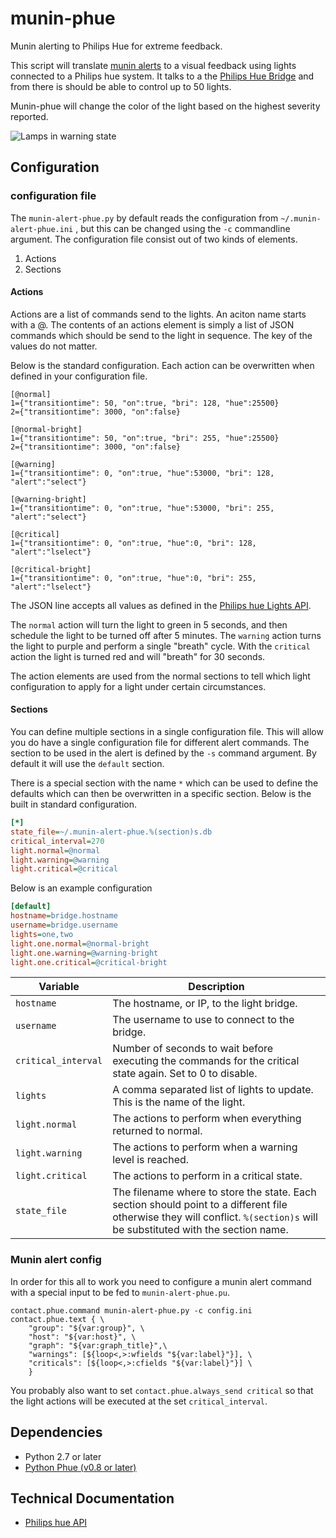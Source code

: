 munin-phue
==========

Munin alerting to Philips Hue for extreme feedback.

This script will translate [munin alerts](http://munin-monitoring.org/wiki/HowToContact) to a visual feedback using lights connected to a Philips hue system. It talks to a the [Philips Hue Bridge](http://www.zigbee.org/DesktopModules/ZigbeeCompanyProducts/ProductDetails.aspx?ProductID=635&Ctrl=ViewProducts) and from there is should be able to control up to 50 lights.

Munin-phue will change the color of the light based on the highest severity reported. 

![Lamps in warning state](http://i.imgur.com/7m0RTir.jpg)

Configuration
-------------

### configuration file

The `munin-alert-phue.py` by default reads the configuration from `~/.munin-alert-phue.ini` , but this can be changed using the `-c` commandline argument. The configuration file consist out of two kinds of elements.

1. Actions
2. Sections

#### Actions
Actions are a list of commands send to the lights. An aciton name starts with a @. The contents of an actions element is simply a list of JSON commands which should be send to the light in sequence. The key of the values do not matter.

Below is the standard configuration. Each action can be overwritten when defined in your configuration file.

```
[@normal]
1={"transitiontime": 50, "on":true, "bri": 128, "hue":25500}
2={"transitiontime": 3000, "on":false}

[@normal-bright]
1={"transitiontime": 50, "on":true, "bri": 255, "hue":25500}
2={"transitiontime": 3000, "on":false}

[@warning]
1={"transitiontime": 0, "on":true, "hue":53000, "bri": 128, "alert":"select"}

[@warning-bright]
1={"transitiontime": 0, "on":true, "hue":53000, "bri": 255, "alert":"select"}

[@critical]
1={"transitiontime": 0, "on":true, "hue":0, "bri": 128, "alert":"lselect"}

[@critical-bright]
1={"transitiontime": 0, "on":true, "hue":0, "bri": 255, "alert":"lselect"}
```

The JSON line accepts all values as defined in the [Philips hue Lights API](http://developers.meethue.com/1_lightsapi.html#16_set_light_state). 

The `normal` action will turn the light to green in 5 seconds, and then schedule the light to be turned off after 5 minutes. The `warning` action turns the light to purple and perform a single "breath" cycle. With the `critical` action the light is turned red and will "breath" for 30 seconds.

The action elements are used from the normal sections to tell which light configuration to apply for a light under certain circumstances.

#### Sections

You can define multiple sections in a single configuration file. This will allow you do have a single configuration file for different alert commands. The section to be used in the alert is defined by the `-s` command argument. By default it will use the `default` section.

There is a special section with the name `*` which can be used to define the defaults which can then be overwritten in a specific section. Below is the built in standard configuration.

```INI
[*]
state_file=~/.munin-alert-phue.%(section)s.db
critical_interval=270
light.normal=@normal
light.warning=@warning
light.critical=@critical
```
	
Below is an example configuration

```INI
[default]
hostname=bridge.hostname
username=bridge.username
lights=one,two
light.one.normal=@normal-bright
light.one.warning=@warning-bright
light.one.critical=@critical-bright
```

| Variable | Description |
|----------|-------------|
| `hostname` | The hostname, or IP, to the light bridge. |
| `username` | The username to use to connect to the bridge. |
| `critical_interval` | Number of seconds to wait before executing the commands for the critical state again. Set to 0 to disable. |
| `lights` | A comma separated list of lights to update. This is the name of the light. |
| `light.normal` | The actions to perform when everything returned to normal. |
| `light.warning` | The actions to perform when a warning level is reached. |
| `light.critical` | The actions to perform in a critical state. |
| `state_file` | The filename where to store the state. Each section should point to a different file otherwise they will conflict. `%(section)s` will be substituted with the section name. |


### Munin alert config

In order for this all to work you need to configure a munin alert command with a special input to be fed to `munin-alert-phue.pu`.

	contact.phue.command munin-alert-phue.py -c config.ini
	contact.phue.text { \
		"group": "${var:group}", \
		"host": "${var:host}", \
		"graph": "${var:graph_title}",\
		"warnings": [${loop<,>:wfields "${var:label}"}], \
		"criticals": [${loop<,>:cfields "${var:label}"}] \
		}

You probably also want to set `contact.phue.always_send critical` so that the light actions will be executed at the set `critical_interval`.


Dependencies
------------

* Python 2.7 or later
* [Python Phue (v0.8 or later)](https://github.com/studioimaginaire/phue)

Technical Documentation
-----------------------

* [Philips hue API](http://developers.meethue.com/)
